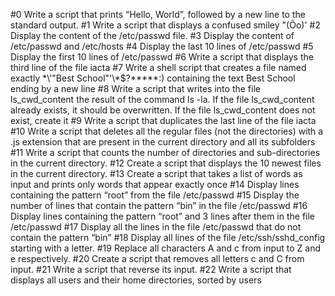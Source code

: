 #0 Write a script that prints “Hello, World”, followed by a new line to the standard output.
#1 Write a script that displays a confused smiley "(Ôo)'
#2 Display the content of the /etc/passwd file.
#3 Display the content of /etc/passwd and /etc/hosts
#4 Display the last 10 lines of /etc/passwd
#5 Display the first 10 lines of /etc/passwd
#6 Write a script that displays the third line of the file iacta
#7 Write a shell script that creates a file named exactly \*\\'"Best School"\'\\*$\?\*\*\*\*\*:) containing the text Best School ending by a new line
#8 Write a script that writes into the file ls_cwd_content the result of the command ls -la. If the file ls_cwd_content already exists, it should be overwritten. If the file ls_cwd_content does not exist, create it
#9 Write a script that duplicates the last line of the file iacta
#10 Write a script that deletes all the regular files (not the directories) with a .js extension that are present in the current directory and all its subfolders
#11 Write a script that counts the number of directories and sub-directories in the current directory.
#12 Create a script that displays the 10 newest files in the current directory.
#13 Create a script that takes a list of words as input and prints only words that appear exactly once
#14 Display lines containing the pattern “root” from the file /etc/passwd
#15 Display the number of lines that contain the pattern “bin” in the file /etc/passwd
#16 Display lines containing the pattern “root” and 3 lines after them in the file /etc/passwd
#17 Display all the lines in the file /etc/passwd that do not contain the pattern “bin”
#18 Display all lines of the file /etc/ssh/sshd_config starting with a letter.
#19 Replace all characters A and c from input to Z and e respectively.
#20 Create a script that removes all letters c and C from input.
#21 Write a script that reverse its input.
#22 Write a script that displays all users and their home directories, sorted by users
